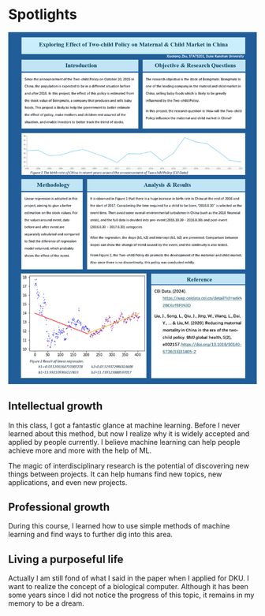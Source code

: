 # Spotlights

<img src="poster.png" width=800>

## Intellectual growth

In this class, I got a fantastic glance at machine learning. Before I never learned about this method, but now I realize why it is widely accepted and applied by people currently. I believe machine learning can help people achieve more and more with the help of ML.

The magic of interdisciplinary research is the potential of discovering new things between projects. It can help humans find new topics, new applications, and even new projects.


## Professional growth

During this course, I learned how to use simple methods of machine learning and find ways to further dig into this area.


## Living a purposeful life

Actually I am still fond of what I said in the paper when I applied for DKU. I want to realize the concept of a biological computer. Although it has been some years since I did not notice the progress of this topic, it remains in my memory to be a dream.
